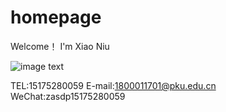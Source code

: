 # homepage
Welcome！
I'm Xiao Niu

![image text](https://github.com/TimGinobili/homepage/blob/master/N.X..jpg)

TEL:15175280059
E-mail:1800011701@pku.edu.cn
WeChat:zasdp15175280059
